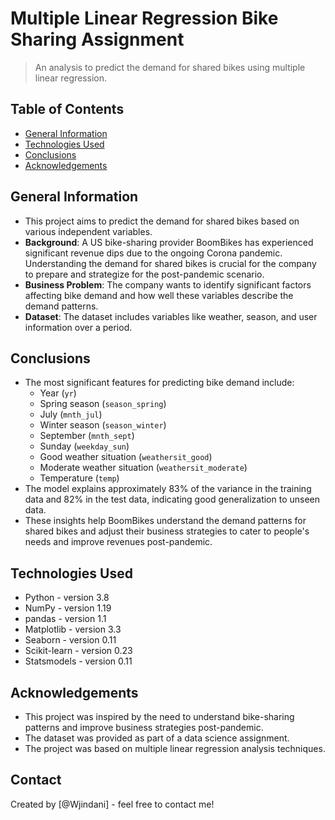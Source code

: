 # Multiple Linear Regression Bike Sharing Assignment

> An analysis to predict the demand for shared bikes using multiple linear regression.

## Table of Contents

- [General Information](#general-information)
- [Technologies Used](#technologies-used)
- [Conclusions](#conclusions)
- [Acknowledgements](#acknowledgements)

## General Information

- This project aims to predict the demand for shared bikes based on various independent variables.
- **Background**: A US bike-sharing provider BoomBikes has experienced significant revenue dips due to the ongoing Corona pandemic. Understanding the demand for shared bikes is crucial for the company to prepare and strategize for the post-pandemic scenario.
- **Business Problem**: The company wants to identify significant factors affecting bike demand and how well these variables describe the demand patterns.
- **Dataset**: The dataset includes variables like weather, season, and user information over a period.

## Conclusions

- The most significant features for predicting bike demand include:
  - Year (`yr`)
  - Spring season (`season_spring`)
  - July (`mnth_jul`)
  - Winter season (`season_winter`)
  - September (`mnth_sept`)
  - Sunday (`weekday_sun`)
  - Good weather situation (`weathersit_good`)
  - Moderate weather situation (`weathersit_moderate`)
  - Temperature (`temp`)
- The model explains approximately 83% of the variance in the training data and 82% in the test data, indicating good generalization to unseen data.
- These insights help BoomBikes understand the demand patterns for shared bikes and adjust their business strategies to cater to people's needs and improve revenues post-pandemic.

## Technologies Used

- Python - version 3.8
- NumPy - version 1.19
- pandas - version 1.1
- Matplotlib - version 3.3
- Seaborn - version 0.11
- Scikit-learn - version 0.23
- Statsmodels - version 0.11

## Acknowledgements

- This project was inspired by the need to understand bike-sharing patterns and improve business strategies post-pandemic.
- The dataset was provided as part of a data science assignment.
- The project was based on multiple linear regression analysis techniques.

## Contact

Created by [@Wjindani] - feel free to contact me!
